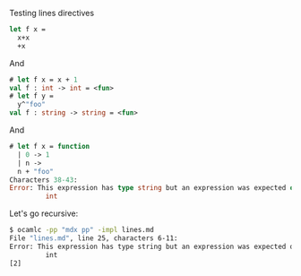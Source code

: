 Testing lines directives

```ocaml
let f x =
  x+x
  +x
```

And

```ocaml
# let f x = x + 1
val f : int -> int = <fun>
# let f y =
  y^"foo"
val f : string -> string = <fun>
```

And

```ocaml
# let f x = function
  | 0 -> 1
  | n ->
  n + "foo"
Characters 38-43:
Error: This expression has type string but an expression was expected of type
         int
```

Let's go recursive:

```sh
$ ocamlc -pp "mdx pp" -impl lines.md
File "lines.md", line 25, characters 6-11:
Error: This expression has type string but an expression was expected of type
         int
[2]
```
